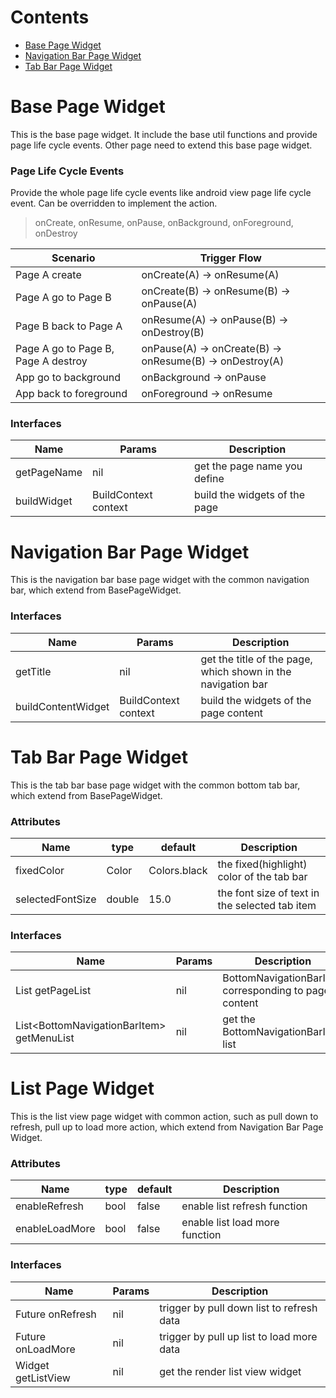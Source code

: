 # Contents
* [Base Page Widget](#base-page-widget)
* [Navigation Bar Page Widget](#navigation-bar-page-widget)
* [Tab Bar Page Widget](#tab-bar-page-widget)

# Base Page Widget
This is the base page widget. It include the base util functions and provide page life cycle events. 
Other page need to extend this base page widget.

### Page Life Cycle Events
Provide the whole page life cycle events like android view page life cycle event. 
Can be overridden to implement the action.

> onCreate, onResume, onPause, onBackground, onForeground, onDestroy

|  Scenario   | Trigger Flow  |
|  ----  | ----  |
| Page A create  | onCreate(A) -> onResume(A) |
| Page A go to Page B  | onCreate(B) -> onResume(B) -> onPause(A) |
| Page B back to Page A  | onResume(A) -> onPause(B) -> onDestroy(B) |
| Page A go to Page B, Page A destroy  | onPause(A) -> onCreate(B) -> onResume(B) -> onDestroy(A) |
| App go to background  | onBackground -> onPause|
| App back to  foreground  | onForeground -> onResume|

### Interfaces
| Name | Params | Description |
| ---- | ---- | ---- |
| getPageName | nil | get the page name you define |
| buildWidget | BuildContext context | build the widgets of the page |

# Navigation Bar Page Widget
This is the navigation bar base page widget with the common navigation bar, which extend from BasePageWidget.

### Interfaces
| Name | Params | Description |
| ---- | ---- | ---- |
| getTitle | nil | get the title of the page, which shown in the navigation bar |
| buildContentWidget | BuildContext context | build the widgets of the page content |

# Tab Bar Page Widget
This is the tab bar base page widget with the common bottom tab bar, which extend from BasePageWidget.

### Attributes
| Name | type | default | Description |
| ---- | ---- | ---- | ---- |
| fixedColor | Color | Colors.black | the fixed(highlight) color of the tab bar |
| selectedFontSize | double | 15.0 | the font size of text in the selected tab item |

### Interfaces
| Name | Params | Description |
| ---- | ---- | ---- |
| List getPageList | nil | BottomNavigationBarItem corresponding to page content |
| List\<BottomNavigationBarItem> getMenuList | nil | get the BottomNavigationBarItem list  |

# List Page Widget
This is the list view page widget with common action, such as pull down to refresh, pull up to load more action, 
which extend from Navigation Bar Page Widget.

### Attributes
| Name | type | default | Description |
| ---- | ---- | ---- | ---- |
| enableRefresh | bool | false | enable list refresh function |
| enableLoadMore | bool | false | enable list load more function |


### Interfaces
| Name | Params | Description |
| ---- | ---- | ---- |
| Future onRefresh | nil | trigger by pull down list to refresh data |
| Future onLoadMore | nil | trigger by pull up list to load more data  |
| Widget getListView | nil | get the render list view widget  |


